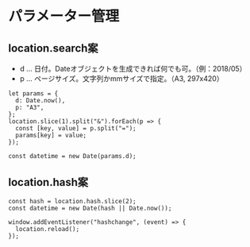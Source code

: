 # パラメーター管理
## location.search案
- d … 日付。Dateオブジェクトを生成できれば何でも可。（例：2018/05）
- p … ページサイズ。文字列かmmサイズで指定。（A3, 297x420）
```
let params = {
  d: Date.now(),
  p: "A3",
};
location.slice(1).split("&").forEach(p => {
  const [key, value] = p.split("=");
  params[key] = value;
});

const datetime = new Date(params.d);
```
## location.hash案
```
const hash = location.hash.slice(2);
const datetime = new Date(hash || Date.now());

window.addEventListener("hashchange", (event) => {
  location.reload();
});
```
